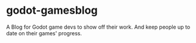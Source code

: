 # godot-gamesblog
A Blog for Godot game devs to show off their work. And keep people up to date on their games' progress.
